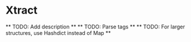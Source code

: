 Xtract
======

** TODO: Add description **
** TODO: Parse tags **
** TODO: For larger structures, use Hashdict instead of Map **
